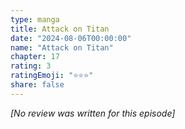 ```yaml
---
type: manga
title: Attack on Titan
date: "2024-08-06T00:00:00"
name: "Attack on Titan"
chapter: 17
rating: 3
ratingEmoji: "⭐️⭐️⭐️"
share: false
---
```


_[No review was written for this episode]_
